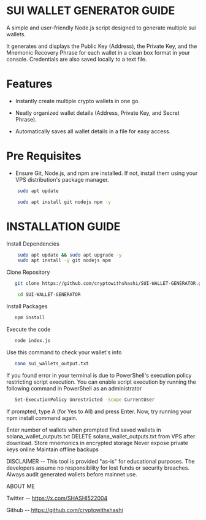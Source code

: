 
# SUI WALLET GENERATOR GUIDE

A simple and user-friendly Node.js script designed to generate multiple sui wallets.

It generates and displays the Public Key (Address), the Private Key, and the Mnemonic Recovery Phrase for each wallet in a clean box format in your console. Credentials are also saved locally to a text file.

# Features

- Instantly create multiple crypto wallets in one go.

- Neatly organized wallet details (Address, Private Key, and Secret Phrase).

- Automatically saves all wallet details in a file for easy access.

# Pre Requisites

- Ensure Git, Node.js, and npm are installed. If not, install them using your VPS distribution's package manager.

```bash
    sudo apt update
```
```bash
    sudo apt install git nodejs npm -y
```
# INSTALLATION GUIDE

Install Dependencies

```bash
    sudo apt update && sudo apt upgrade -y
    sudo apt install -y git nodejs npm
```

Clone Repository

```bash
   git clone https://github.com/cryptowithshashi/SUI-WALLET-GENERATOR.git
```

```bash
    cd SUI-WALLET-GENERATOR
```

Install Packages

```bash
   npm install
```
Execute the code

```bash
   node index.js
```

Use this command to check your wallet's info

```bash
   nano sui_wallets_output.txt
```

If you found error in your terminal is due to PowerShell's execution policy restricting script execution. You can enable script execution by running the following command in PowerShell as an administrator

```bash
   Set-ExecutionPolicy Unrestricted -Scope CurrentUser
```

If prompted, type A (for Yes to All) and press Enter. Now, try running your npm install command again.

Enter number of wallets when prompted
find saved wallets in solana_wallet_outputs.txt
DELETE solana_wallet_outputs.txt from VPS after download. Store mnemonics in encrypted storage
Never expose private keys online
Maintain offline backups

DISCLAIMER -- This tool is provided "as-is" for educational purposes. The developers assume no responsibility for lost funds or security breaches. Always audit generated wallets before mainnet use.

ABOUT ME

Twitter -- https://x.com/SHASHI522004

Github -- https://github.com/cryptowithshashi
